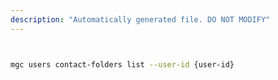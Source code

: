 ```yaml
---
description: "Automatically generated file. DO NOT MODIFY"
---
```


```bash


mgc users contact-folders list --user-id {user-id}

```
